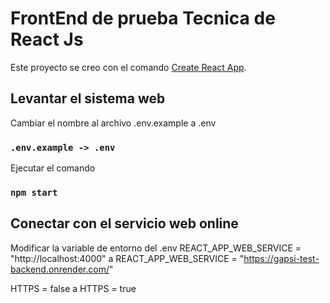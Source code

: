# FrontEnd de prueba Tecnica de React Js

Este proyecto se creo con el comando [Create React App](https://github.com/facebook/create-react-app).

## Levantar el sistema web
Cambiar el nombre al archivo .env.example a .env

### `.env.example -> .env`


Ejecutar el comando
### `npm start`


## Conectar con el servicio web online
Modificar la variable de entorno del .env 
REACT_APP_WEB_SERVICE = "http://localhost:4000" a REACT_APP_WEB_SERVICE = "https://gapsi-test-backend.onrender.com/"

HTTPS = false a HTTPS = true

